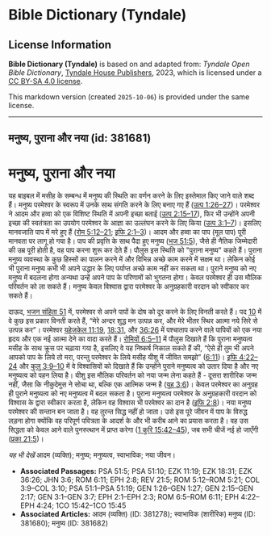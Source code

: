 # Bible Dictionary (Tyndale)

## License Information

**Bible Dictionary (Tyndale)** is based on and adapted from: _Tyndale Open Bible Dictionary_, [Tyndale House Publishers](https://tyndaleopenresources.com/), 2023, which is licensed under a [CC BY-SA 4.0 license](https://creativecommons.org/licenses/by-sa/4.0/legalcode.en).

This markdown version (created `2025-10-06`) is provided under the same license.



--------------------------------

## मनुष्य, पुराना और नया (id: 381681)

मनुष्य, पुराना और नया
=====================

यह बाइबल में मसीह के सम्बन्ध में मनुष्य की स्थिति का वर्णन करने के लिए इस्तेमाल किए जाने वाले शब्द हैं। मनुष्य परमेश्वर के स्वरूप में उनके साथ संगति करने के लिए बनाए गए हैं ([उत्प 1:26–27](https://ref.ly/Gen1:26-Gen1:27))। परमेश्वर ने आदम और हव्वा को एक विशिष्ट स्थिति में अपनी इच्छा बताई ([उत्प 2:15–17](https://ref.ly/Gen2:15-Gen2:17)), फिर भी उन्होंने अपनी इच्छा की स्वतंत्रता का उपयोग परमेश्वर के आज्ञा का उल्लंघन करने के लिए किया ([उत्प 3:1–7](https://ref.ly/Gen3:1-Gen3:7))। इसलिए मानवजाति पाप में मरे हुए हैं ([रोम 5:12–21](https://ref.ly/Rom5:12-Rom5:21); [इफि 2:1–3](https://ref.ly/Eph2:1-Eph2:3))। आदम और हव्वा का पाप (मूल पाप) पूरी मानवता पर लागू हो गया है। पाप की प्रवृत्ति के साथ पैदा हुए मनुष्य ([भज 51:5](https://ref.ly/Ps51:5)), जैसे ही नैतिक जिम्मेदारी की उम्र पूरी होती है, वह पाप करना शुरू कर देते हैं। पौलुस इस स्थिति को "पुराना मनुष्य" कहते हैं। पुराना मनुष्य व्यवस्था के कुछ हिस्सों का पालन करने में और विभिन्न अच्छे काम करने में सक्षम था। लेकिन कोई भी पुराना मनुष्य कभी भी अपने उद्धार के लिए पर्याप्त अच्छे काम नहीं कर सकता था। पुराने मनुष्य को नए मनुष्य में बदलना होगा अन्यथा उन्हें अपने पाप के परिणामों को भुगतना होगा। केवल परमेश्वर ही उस मौलिक परिवर्तन को ला सकते हैं। मनुष्य केवल विश्वास द्वारा परमेश्वर के अनुग्रहकारी वरदान को स्वीकार कर सकते हैं।

दाऊद, [भजन संहिता 51](https://ref.ly/Ps51:1-Ps51:19) में, परमेश्वर से अपने पापों के दोष को दूर करने के लिए विनती करते हैं। पद [10](https://ref.ly/Ps51:10) में वे कुछ इस प्रकार विनती करते हैं, “मेरे अन्दर शुद्ध मन उत्पन्न कर, और मेरे भीतर स्थिर आत्मा नये सिरे से उत्पन्न कर”। परमेश्वर [यहेजकेल 11:19](https://ref.ly/Ezek11:19), [18:31](https://ref.ly/Ezek18:31), और [36:26](https://ref.ly/Ezek36:26) में पश्चाताप करने वाले पापियों को एक नया हृदय और एक नई आत्मा देने का वादा करते हैं। [रोमियों 6:5–11](https://ref.ly/Rom6:5-Rom6:11) में पौलुस दिखाते हैं कि पुराना मनुष्यत्व मसीह के साथ क्रूस पर चढ़ाया गया है, इसलिए वे यह निष्कर्ष निकाल सकते हैं की, “ऐसे ही तुम भी अपने आपको पाप के लिये तो मरा, परन्तु परमेश्वर के लिये मसीह यीशु में जीवित समझो” ([6:11](https://ref.ly/Rom6:11))। [इफि 4:22–24](https://ref.ly/Eph4:22-Eph4:24) और [कुलु 3:9–10](https://ref.ly/Col3:9-Col3:10) में वे विश्वासियों को दिखाते हैं कि उन्होंने पुराने मनुष्यत्व को उतार दिया है और नए मनुष्यत्व को पहन लिया है। यीशु इस मौलिक परिवर्तन को नया जन्म लेना कहते हैं \- दूसरा शारीरिक जन्म नहीं, जैसा कि नीकुदेमुस ने सोचा था, बल्कि एक आत्मिक जन्म है ([यूह 3:6](https://ref.ly/John3:6))। केवल परमेश्वर का अनुग्रह ही पुराने मनुष्यत्व को नए मनुष्यत्व में बदल सकता है। पुराना मनुष्यत्व परमेश्वर के अनुग्रहकारी वरदान को विश्वास के द्वारा स्वीकार करता है, लेकिन वह विश्वास भी परमेश्वर का दान है ([इफि 2:8](https://ref.ly/Eph2:8))। नया मनुष्य परमेश्वर की सन्तान बन जाता है। वह तुरन्त सिद्ध नहीं हो जाता। उसे इस पूरे जीवन में पाप के विरुद्ध लड़ना होगा क्योंकि वह परिपूर्ण पवित्रता के आदर्श के और भी करीब आने का प्रयास करता है। वह उस सिद्धता को केवल आने वाले पुनरुत्थान में प्राप्त करेगा ([1 कुरि 15:42–45](https://ref.ly/1Cor15:42-1Cor15:45)), जब सभी चीजें नई हो जाएँगी ([प्रका 21:5](https://ref.ly/Rev21:5))।

*यह भी देखें* आदम (व्यक्ति); मनुष्य; मनुष्यत्व, स्वाभाविक; नया जीवन।

* **Associated Passages:** PSA 51:5; PSA 51:10; EZK 11:19; EZK 18:31; EZK 36:26; JHN 3:6; ROM 6:11; EPH 2:8; REV 21:5; ROM 5:12–ROM 5:21; COL 3:9–COL 3:10; PSA 51:1–PSA 51:19; GEN 1:26–GEN 1:27; GEN 2:15–GEN 2:17; GEN 3:1–GEN 3:7; EPH 2:1–EPH 2:3; ROM 6:5–ROM 6:11; EPH 4:22–EPH 4:24; 1CO 15:42–1CO 15:45
* **Associated Articles:** आदम (व्यक्ति) (ID: 381278); स्वाभाविक (शारीरिक) मनुष्य (ID: 381680); मनुष्य (ID: 381682)


